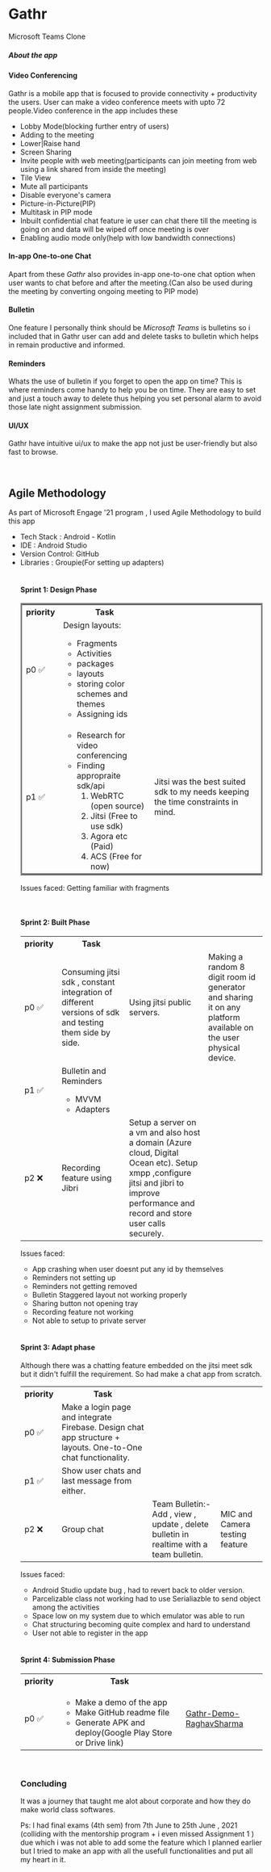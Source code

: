 <head>
    <meta charset="UTF-8">
    <meta http-equiv="X-UA-Compatible" content="IE=edge">
    <meta name="viewport" content="width=device-width, initial-scale=1.0">
</head>
<body>
    <h1>Gathr</h1>
    <p>Microsoft Teams Clone</p>
    <h5>About the app</h5>
    <h4>Video Conferencing</h4>
    <p>Gathr is a mobile app that is focused to provide connectivity + productivity the users.
        User can make a video conference meets with upto 72 people.Video conference in the app includes these</p>
        <ul>
            <li>Lobby Mode(blocking further entry of users)</li>
            <li>Adding to the meeting</li>
            <li>Lower|Raise hand</li>
            <li>Screen Sharing</li>
            <li>Invite people with web meeting(participants can join meeting from web using a link shared from inside the meeting)</li>
            <li>Tile View</li>
            <li>Mute all participants</li>
            <li>Disable everyone's camera</li>
            <li>Picture-in-Picture(PIP)</li>
            <li>Multitask in PIP mode</li>
            <li>Inbuilt confidential chat feature ie user can chat there till the meeting is going on and data will be wiped off once meeting is over</li>
            <li>Enabling audio mode only(help with low bandwidth connections)</li>
        </ul>
    <h4>In-app One-to-one Chat</h4>
    <p> Apart from these <i>Gathr</i> also provides in-app one-to-one chat option when user wants to chat before and after the meeting.(Can also be used during the meeting by converting ongoing meeting to PIP mode)</p>
   <h4>Bulletin</h4>
    <p>One feature I personally think should be <i>Microsoft Teams</i> is bulletins so i included that in Gathr user can add and delete tasks to bulletin which helps in remain productive and informed. </p>
  <h4>Reminders</h4>
    <p>Whats the use of bulletin if you forget to open the app on time?
        This is where reminders come handy to help you be on time.
        They are easy to set and just a touch away to delete thus helping you set personal alarm to avoid those late night assignment submission.</p> 
    <h4>UI/UX</h4>
   <p>Gathr have intuitive ui/ux to make the app not just be user-friendly but also fast to browse.</p>
    <br>
   <h2>Agile Methodology</h2>
        As part of Microsoft Engage '21 program , I used Agile Methodology to build this app
    <ul><li>   Tech Stack : Android - Kotlin</li>
      <li> IDE : Android Studio</li>
      <li> Version Control: GitHub</li>
       <li>Libraries : Groupie(For setting up adapters)</li>
        <br>
   <h4>Sprint 1: Design Phase</h4>
        <table style="border-style: solid;">
            <tr>
                <th>priority</th>
                <th>Task</th>
            </tr>
            <tr>
                <td>p0 ✅</td>
                <td>
                    Design layouts: 
                    <ul>
                        <li>Fragments</li>
                        <li>Activities</li>
                        <li>packages</li>
                        <li>layouts</li>
                        <li>storing color schemes and themes</li>
                        <li>Assigning ids</li>
                    </ul>
                </td>
            </tr>
            <tr>
                <td>p1 ✅</td>
                <td>
                    <ul>
                        <li>Research for video conferencing</li>
                        <li>Finding appropraite sdk/api 
                            <ol>
                                <li>WebRTC (open source)</li>
                                <li>Jitsi (Free to use sdk)</li>
                                <li>Agora etc (Paid)</li>
                                <li>ACS (Free for now)</li>
                            </ol>
                        </li>
                    </ul>
                </td>
                <td>Jitsi was the best suited sdk to my needs keeping the time constraints in mind.</td>
            </tr>
        </table>
        <p>Issues faced: Getting familiar with fragments </p>
        <br>
   <h4>Sprint 2: Built Phase</h4>
        <table>
            <tr>
                <th>priority</th>
                <th>Task</th>
            </tr>
            <tr>
                <td>p0 ✅</td>
                <td>Consuming jitsi sdk , constant integration of different versions of sdk and testing them side by side.</td>
                  <td>  Using jitsi public servers.</td>
                  <td>  Making a random 8 digit room id generator and sharing it on any platform available on the user physical device.</td>
                </td>
            </tr>
            <tr>
                <td>p1 ✅</td>
                <td>Bulletin and Reminders
                    <ul>
                        <li>MVVM</li>
                        <li>Adapters</li>
                    </ul>
                </td>
            </tr>
            <tr>
                <td>p2 ❌</td>
                <td>Recording feature using Jibri</td>
                <td> Setup a server on a vm and also host a domain (Azure cloud, Digital Ocean etc).
                    Setup xmpp ,configure jitsi and jibri to improve performance and record and store user calls securely.
                </td>
            </tr>
        </table>
        <p>Issues faced:  </p>
        <ul>
          <li>App crashing when user doesnt put any id by themselves</li>
          <li>Reminders not setting up</li>
          <li>Reminders not getting removed</li>
          <li>Bulletin Staggered layout not working properly</li>
          <li>Sharing button not opening tray</li>
          <li>Recording feature not working</li>
          <li>Not able to setup to private server</li>
        </ul>
        <br>
   <h4>Sprint 3: Adapt phase</h4>
       Although there was a chatting feature embedded on the jitsi meet sdk but it didn't fulfill the requirement. So had make a chat app from scratch. 
        <table>
            <tr>
                <th>priority</th>
                <th>Task</th>
            </tr>
            <tr>
                <td>p0 ✅</td>
                <td>Make a login page and integrate Firebase.
                    Design chat app structure + layouts.
                    One-to-One chat functionality.
                </td>
            </tr>
            <tr>
                <td>p1 ✅</td>
                <td>
                    Show user chats and last message from either.
                </td>
            </tr>
            <tr>
                <td>p2 ❌</td>
                <td>Group chat</td>
                <td>Team Bulletin:- Add , view , update , delete bulletin in realtime with a team bulletin.</td>
                <td>MIC and Camera testing feature</td>
            </tr>
        </table>
        <p>Issues faced:  </p>
        <ul>
          <li>Android Studio update bug , had to revert back to older version.</li>
          <li>Parcelizable class not working had to use Serialiazble to send object among the activities</li>
          <li>Space low on my system due to which emulator was able to run</li>
          <li>Chat structuring becoming quite complex and hard to understand</li>
          <li>User not able to register in the app</li>
        </ul>
        <br>
        <h4>Sprint 4: Submission Phase</h4>
            <table>
                <tr>
                    <th>priority</th>
                    <th>Task</th>
                </tr>
                <tr>
                    <td>p0 ✅</td>
                    <td> <ul>
                            <li>Make a demo of the app</li>
                            <li>Make GitHub readme file</li>
                            <li>Generate APK and deploy(Google Play Store or Drive link)</li>
                        </ul> 
                    </td>
                    <td><a href="https://youtu.be/NCxPr2JpD3s">Gathr-Demo-RaghavSharma</a></td>
                </tr>
            </table>
            <br>
   <h3>Concluding</h3>
        It was a journey that taught me alot about corporate and how they do make world class softwares.
        <br>
        <p>Ps: I had final exams (4th sem) from 7th June to 25th June , 2021 (colliding with the mentorship program + i even missed Assignment 1 ) due which i was not able to add some the feature which I planned earlier but I tried to make an app with all the usefull functionalities and put all my heart in it.</p>
</body>
</html>
